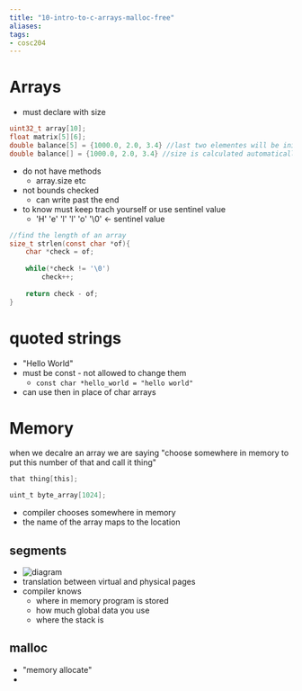 ```yaml
---
title: "10-intro-to-c-arrays-malloc-free"
aliases: 
tags: 
- cosc204
---
```


# Arrays
- must declare with size

``` c
uint32_t array[10];
float matrix[5][6];
double balance[5] = {1000.0, 2.0, 3.4} //last two elementes will be initalised to zero
double balance[] = {1000.0, 2.0, 3.4} //size is calculated automatically
```

- do not have methods
	- array.size etc
- not bounds checked
	- can write past the end
- to know must keep trach yourself or use sentinel value
	- 'H' 'e' 'l' 'l' 'o' '\0' <- sentinel value

``` c
//find the length of an array
size_t strlen(const char *of){
	char *check = of;
	
	while(*check != '\0')
		check++;
	
	return check - of;
}
```

# quoted strings
- "Hello World"
- must be const - not allowed to change them
	- `const char *hello_world = "hello world"`
- can use then in place of char arrays

# Memory
when we decalre an array we are saying "choose somewhere in memory to put this number of that and call it thing"

```c
that thing[this];

uint_t byte_array[1024];
```

- compiler chooses somewhere in memory
- the name of the array maps to the location

## segments
- ![diagram](https://i.imgur.com/owQcqhJ.png)
- translation between virtual and physical pages
- compiler knows
	- where in memory program is stored
	- how much global data you use
	- where the stack is

## malloc
- "memory allocate"
- 


